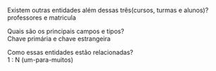 Existem outras entidades além dessas três(cursos, turmas e alunos)?<br>
professores e matricula

Quais são os principais campos e tipos?<br>
Chave primária e chave estrangeira

Como essas entidades estão relacionadas?<br>
1 : N (um-para-muitos)
